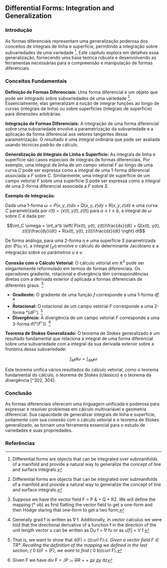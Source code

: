 ## Differential Forms: Integration and Generalization

### Introdução
As formas diferenciais representam uma generalização poderosa dos conceitos de integrais de linha e superfície, permitindo a integração sobre subvariedades de uma variedade [^1]. Este capítulo explora em detalhes essa generalização, fornecendo uma base teórica robusta e desenvolvendo as ferramentas necessárias para a compreensão e manipulação de formas diferenciais.

### Conceitos Fundamentais

**Definição de Formas Diferenciais:**
Uma forma diferencial é um objeto que pode ser integrado sobre subvariedades de uma variedade [^1]. Essencialmente, elas generalizam a noção de integrar funções ao longo de curvas (integrais de linha) ou sobre superfícies (integrais de superfície) para dimensões arbitrárias.

**Integração de Formas Diferenciais:**
A integração de uma forma diferencial sobre uma subvariedade envolve a parametrização da subvariedade e a aplicação da forma diferencial aos vetores tangentes dessa parametrização. O resultado é uma integral ordinária que pode ser avaliada usando técnicas padrão de cálculo.

**Generalização de Integrais de Linha e Superfície:**
As integrais de linha e superfície são casos especiais de integrais de formas diferenciais. Por exemplo, uma integral de linha de um campo vetorial $F$ ao longo de uma curva $C$ pode ser expressa como a integral de uma 1-forma diferencial associada a $F$ sobre $C$. Similarmente, uma integral de superfície de um campo vetorial $F$ sobre uma superfície $S$ pode ser expressa como a integral de uma 2-forma diferencial associada a $F$ sobre $S$.

**Exemplo de Integração:**

Dada uma 1-forma $\omega = P(x, y, z)dx + Q(x, y, z)dy + R(x, y, z)dz$ e uma curva $C$ parametrizada por $r(t) = (x(t), y(t), z(t))$ para $a \leq t \leq b$, a integral de $\omega$ sobre $C$ é dada por:

$$\int_C \omega = \int_a^b \left( P(x(t), y(t), z(t))\frac{dx}{dt} + Q(x(t), y(t), z(t))\frac{dy}{dt} + R(x(t), y(t), z(t))\frac{dz}{dt} \right) dt$$

De forma análoga, para uma 2-forma $\eta$ e uma superfície $S$ parametrizada por $\Phi(u, v)$, a integral $\int_S \eta$ envolve o cálculo do determinante Jacobiano e a integração sobre os parâmetros $u$ e $v$.

**Conexão com o Cálculo Vetorial:**
O cálculo vetorial em $\mathbb{R}^3$ pode ser elegantemente reformulado em termos de formas diferenciais. Os operadores gradiente, rotacional e divergência têm correspondências diretas com a derivada exterior $d$ aplicada a formas diferenciais de diferentes graus. [^298]

*   **Gradiente:** O gradiente de uma função $f$ corresponde a uma 1-forma $df$. [^293]
*   **Rotacional:** O rotacional de um campo vetorial $F$ corresponde a uma 2-forma $*(dF^\flat)$. [^300]
*   **Divergência:** A divergência de um campo vetorial $F$ corresponde a uma 3-forma $d(*(F^\flat))$. [^301]

**Teorema de Stokes Generalizado:**
O teorema de Stokes generalizado é um resultado fundamental que relaciona a integral de uma forma diferencial sobre uma subvariedade com a integral da sua derivada exterior sobre a fronteira dessa subvariedade:

$$\int_M d\omega = \int_{\partial M} \omega$$

Este teorema unifica vários resultados do cálculo vetorial, como o teorema fundamental do cálculo, o teorema de Stokes (clássico) e o teorema da divergência [^302, 304].

### Conclusão
As formas diferenciais oferecem uma linguagem unificada e poderosa para expressar e resolver problemas em cálculo multivariável e geometria diferencial. Sua capacidade de generalizar integrais de linha e superfície, juntamente com sua conexão com o cálculo vetorial e o teorema de Stokes generalizado, as tornam uma ferramenta essencial para o estudo de variedades e suas propriedades.

### Referências
[^1]: Differential forms are objects that can be integrated over submanifolds of a manifold and provide a natural way to generalize the concept of line and surface integrals.
[^298]: Suppose we have the vector field F = P & + Q + R2. We will define the mapping (* ob) as first flatting the vector field to get a one-form and then Hodge staring that one-form to get a two form;
[^293]: Generally grad f is written as ∇ f. Additionally, in vector calculus we were told that the directional derivative of a function f in the direction of the unit length vector u can be written as Du f = ∇ fu or as u[f] = V f.
[^300]: That is, we want to show that d(F) = *((curl F)♭). Given a vector field F ∈ TR³. Recalling the definition of the mapping we defined in the last section, (* 0 b)F = *(F), we want to find (* 0 b)(curl F).
[^301]: Given F we have div F = JP ১০ ƏR + + дх ду dz
[^302]: Recognizing that f is in fact a zero-form, which we could denote at a and C is a one dimensional manifold M we could write the fundamental theorem of line integrals as Su da = Sam &.
[^304]: Clearly, Fb is a one-form a and S is a two dimensional manifold M, which means we have written Stokes' theorem as Sda = a

<!-- END -->